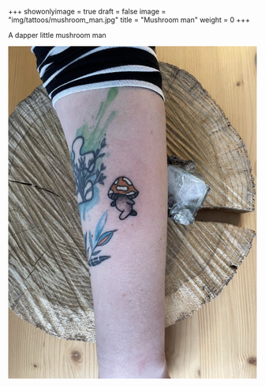 +++
showonlyimage = true
draft = false
image = "img/tattoos/mushroom_man.jpg"
title = "Mushroom man"
weight = 0
+++

A dapper little mushroom man

![image](/img/tattoos/mushroom_man.jpg)
